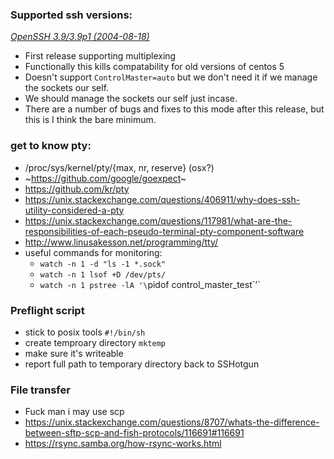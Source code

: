 ### Supported ssh versions: 
[_OpenSSH 3.9/3.9p1 (2004-08-18)_](https://www.openssh.com/txt/release-3.9)
* First release supporting multiplexing
* Functionally this kills compatability for old versions of centos 5
* Doesn't support `ControlMaster=auto` but we don't need it if we manage the sockets our self.
* We should manage the sockets our self just incase.
* There are a number of bugs and fixes to this mode after this release, but this is I think the bare minimum.

### get to know pty:
* /proc/sys/kernel/pty/{max, nr, reserve} (osx?)
* ~https://github.com/google/goexpect~
* https://github.com/kr/pty
* https://unix.stackexchange.com/questions/406911/why-does-ssh-utility-considered-a-pty
* https://unix.stackexchange.com/questions/117981/what-are-the-responsibilities-of-each-pseudo-terminal-pty-component-software
* http://www.linusakesson.net/programming/tty/
* useful commands for monitoring:
  * `watch -n 1 -d "ls -1 *.sock"`
  * `watch -n 1 lsof +D /dev/pts/`
  * `watch -n 1 pstree -lA '\`pidof control_master_test\`'`


### Preflight script
* stick to posix tools `#!/bin/sh`
* create temproary directory `mktemp`
* make sure it's writeable
* report full path to temporary directory back to SSHotgun

### File transfer
* Fuck man i may use scp
* https://unix.stackexchange.com/questions/8707/whats-the-difference-between-sftp-scp-and-fish-protocols/116691#116691
* https://rsync.samba.org/how-rsync-works.html
